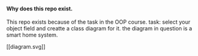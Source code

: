 #### Why does this repo exist.
This repo exists because of the task in the OOP course.
task: select your object field and creatte a class diagram for it.
the diagram in question is a smart home system.

[[diagram.svg]]